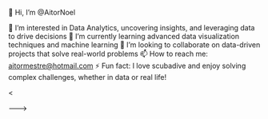 👋 Hi, I’m @AitorNoel

👀 I’m interested in Data Analytics, uncovering insights, and leveraging data to drive decisions
🌱 I’m currently learning advanced data visualization techniques and machine learning
💞️ I’m looking to collaborate on data-driven projects that solve real-world problems
📫 How to reach me:  aitormestre@hotmail.com
⚡ Fun fact: I love scubadive and enjoy solving complex challenges, whether in data or real life!


<


--->
